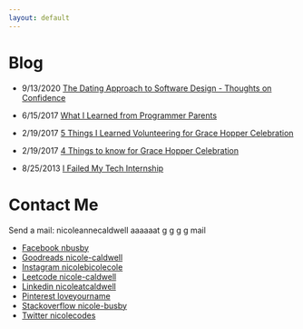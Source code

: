 ```yaml
---
layout: default
---
```


# Blog

* 9/13/2020
[The Dating Approach to Software Design - Thoughts on Confidence](/2020-09-13-the-dating-approach-to-software-design.html)

* 6/15/2017
[What I Learned from Programmer Parents](/2017-06-15-what-i-learned-from-programmer-parents.html)

* 2/19/2017
[5 Things I Learned Volunteering for Grace Hopper Celebration](/2017-02-19-what-i-learned-volunteering-for-grace-hopper.html)

* 2/19/2017
[4 Things to know for Grace Hopper Celebration](/2017-02-19-how-to-get-the-most-out-of-gHC.html)

* 8/25/2013
[I Failed My Tech Internship](./2013-08-25-I-failed-my-tech-internship.html)

# Contact Me

Send a mail: nicoleannecaldwell aaaaaat g g g g mail
* [Facebook nbusby](https://www.facebook.com/nbusby)
* [Goodreads nicole-caldwell](https://www.goodreads.com/user/show/2106853-nicole-caldwell)
* [Instagram nicolebicolecole](https://instagram.com/nicolebicolecole)
* [Leetcode nicole-caldwell](https://leetcode.com/nicole-caldwell/)
* [Linkedin nicoleatcaldwell](https://www.linkedin.com/in/nicoleatcaldwell)
* [Pinterest loveyourname](https://www.pinterest.com/loveyourname)
* [Stackoverflow nicole-busby](https://stackexchange.com/users/6987325/nicole-busby)
* [Twitter nicolecodes](https://www.twitter.com/nicolecodes)
